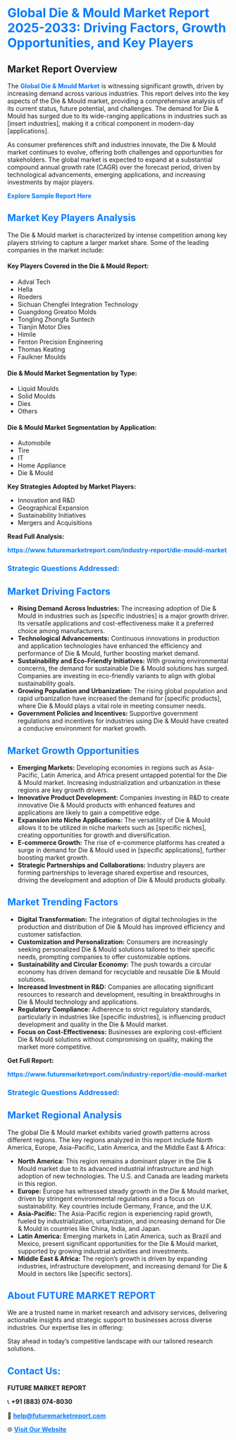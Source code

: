 <h1 style="color: #007BFF;">Global Die & Mould Market Report 2025-2033: Driving Factors, Growth Opportunities, and Key Players</h1>

<section id="overview">
<h2>Market Report Overview</h2>
<p>The <a href="https://www.futuremarketreport.com/industry-report/die-mould-market" style="color: #007BFF; text-decoration: none;"><strong>Global Die & Mould Market</strong></a> is witnessing significant growth, driven by increasing demand across various industries. This report delves into the key aspects of the Die & Mould market, providing a comprehensive analysis of its current status, future potential, and challenges. The demand for Die & Mould has surged due to its wide-ranging applications in industries such as [insert industries], making it a critical component in modern-day [applications].</p>
<p>As consumer preferences shift and industries innovate, the Die & Mould market continues to evolve, offering both challenges and opportunities for stakeholders. The global market is expected to expand at a substantial compound annual growth rate (CAGR) over the forecast period, driven by technological advancements, emerging applications, and increasing investments by major players.</p>
</section>

<section id="overview">
<p><a href="https://www.futuremarketreport.com/request-sample/reportId=111438" style="color: #007BFF; text-decoration: none;"><strong>Explore Sample Report Here</strong></a></p>
</section>

<section id="key-players">
<h2 style="color: #007BFF;">Market Key Players Analysis</h2>
<p>The Die & Mould market is characterized by intense competition among key players striving to capture a larger market share. Some of the leading companies in the market include:</p>
<h4>Key Players Covered in the Die & Mould Report:</h4>
<ul><li>Adval Tech</li><li>Hella</li><li>Roeders</li><li>Sichuan Chengfei Integration Technology</li><li>Guangdong Greatoo Molds</li><li>Tongling Zhongfa Suntech</li><li>Tianjin Motor Dies</li><li>Himile</li><li>Fenton Precision Engineering</li><li>Thomas Keating</li><li>Faulkner Moulds</li></ul>
<h4>Die & Mould Market Segmentation by Type:</h4>
<ul><li>Liquid Moulds</li><li>Solid Moulds</li><li>Dies</li><li>Others</li></ul>

<h4>Die & Mould Market Segmentation by Application:</h4>
<ul><li>Automobile</li><li>Tire</li><li>IT</li><li>Home Appliance</li><li>Die &amp; Mould</li></ul>
<p><strong>Key Strategies Adopted by Market Players:</strong></p>
<ul>
<li>Innovation and R&D</li>
<li>Geographical Expansion</li>
<li>Sustainability Initiatives</li>
<li>Mergers and Acquisitions</li>
</ul>
</section>

<section>
<p><strong>Read Full Analysis: </strong></p><a href="https://www.futuremarketreport.com/industry-report/die-mould-market" style="color: #007BFF; text-decoration: none;"><strong>https://www.futuremarketreport.com/industry-report/die-mould-market</strong></a>
<h3 style="color: #007BFF;">Strategic Questions Addressed:</h3>
</section>

<section id="driving-factors">
<h2 style="color: #007BFF;">Market Driving Factors</h2>
<ul>
<li><strong>Rising Demand Across Industries:</strong> The increasing adoption of Die & Mould in industries such as [specific industries] is a major growth driver. Its versatile applications and cost-effectiveness make it a preferred choice among manufacturers.</li>
<li><strong>Technological Advancements:</strong> Continuous innovations in production and application technologies have enhanced the efficiency and performance of Die & Mould, further boosting market demand.</li>
<li><strong>Sustainability and Eco-Friendly Initiatives:</strong> With growing environmental concerns, the demand for sustainable Die & Mould solutions has surged. Companies are investing in eco-friendly variants to align with global sustainability goals.</li>
<li><strong>Growing Population and Urbanization:</strong> The rising global population and rapid urbanization have increased the demand for [specific products], where Die & Mould plays a vital role in meeting consumer needs.</li>
<li><strong>Government Policies and Incentives:</strong> Supportive government regulations and incentives for industries using Die & Mould have created a conducive environment for market growth.</li>
</ul>
</section>

<section id="growth-opportunities">
<h2 style="color: #007BFF;">Market Growth Opportunities</h2>
<ul>
<li><strong>Emerging Markets:</strong> Developing economies in regions such as Asia-Pacific, Latin America, and Africa present untapped potential for the Die & Mould market. Increasing industrialization and urbanization in these regions are key growth drivers.</li>
<li><strong>Innovative Product Development:</strong> Companies investing in R&D to create innovative Die & Mould products with enhanced features and applications are likely to gain a competitive edge.</li>
<li><strong>Expansion into Niche Applications:</strong> The versatility of Die & Mould allows it to be utilized in niche markets such as [specific niches], creating opportunities for growth and diversification.</li>
<li><strong>E-commerce Growth:</strong> The rise of e-commerce platforms has created a surge in demand for Die & Mould used in [specific applications], further boosting market growth.</li>
<li><strong>Strategic Partnerships and Collaborations:</strong> Industry players are forming partnerships to leverage shared expertise and resources, driving the development and adoption of Die & Mould products globally.</li>
</ul>
</section>

<section id="trending-factors">
<h2 style="color: #007BFF;">Market Trending Factors</h2>
<ul>
<li><strong>Digital Transformation:</strong> The integration of digital technologies in the production and distribution of Die & Mould has improved efficiency and customer satisfaction.</li>
<li><strong>Customization and Personalization:</strong> Consumers are increasingly seeking personalized Die & Mould solutions tailored to their specific needs, prompting companies to offer customizable options.</li>
<li><strong>Sustainability and Circular Economy:</strong> The push towards a circular economy has driven demand for recyclable and reusable Die & Mould solutions.</li>
<li><strong>Increased Investment in R&D:</strong> Companies are allocating significant resources to research and development, resulting in breakthroughs in Die & Mould technology and applications.</li>
<li><strong>Regulatory Compliance:</strong> Adherence to strict regulatory standards, particularly in industries like [specific industries], is influencing product development and quality in the Die & Mould market.</li>
<li><strong>Focus on Cost-Effectiveness:</strong> Businesses are exploring cost-efficient Die & Mould solutions without compromising on quality, making the market more competitive.</li>
</ul>
</section>

<section>
<p><strong>Get Full Report: </strong></p><a href="https://www.futuremarketreport.com/industry-report/die-mould-market" style="color: #007BFF; text-decoration: none;"><strong>https://www.futuremarketreport.com/industry-report/die-mould-market</strong></a>
<h3 style="color: #007BFF;">Strategic Questions Addressed:</h3>
</section>


<section id="regional-analysis">
<h2 style="color: #007BFF;">Market Regional Analysis</h2>
<p>The global Die & Mould market exhibits varied growth patterns across different regions. The key regions analyzed in this report include North America, Europe, Asia-Pacific, Latin America, and the Middle East & Africa:</p>
<ul>
<li><strong>North America:</strong> This region remains a dominant player in the Die & Mould market due to its advanced industrial infrastructure and high adoption of new technologies. The U.S. and Canada are leading markets in this region.</li>
<li><strong>Europe:</strong> Europe has witnessed steady growth in the Die & Mould market, driven by stringent environmental regulations and a focus on sustainability. Key countries include Germany, France, and the U.K.</li>
<li><strong>Asia-Pacific:</strong> The Asia-Pacific region is experiencing rapid growth, fueled by industrialization, urbanization, and increasing demand for Die & Mould in countries like China, India, and Japan.</li>
<li><strong>Latin America:</strong> Emerging markets in Latin America, such as Brazil and Mexico, present significant opportunities for the Die & Mould market, supported by growing industrial activities and investments.</li>
<li><strong>Middle East & Africa:</strong> The region’s growth is driven by expanding industries, infrastructure development, and increasing demand for Die & Mould in sectors like [specific sectors].</li>
</ul>
</section>

<footer>
<h2 style="color: #007BFF;">About FUTURE MARKET REPORT</h2>
<p>We are a trusted name in market research and advisory services, delivering actionable insights and strategic support to businesses across diverse industries. Our expertise lies in offering:</p>

<p>Stay ahead in today’s competitive landscape with our tailored research solutions.</p>

<h2 style="color: #007BFF;">Contact Us:</h2>
<p><strong>FUTURE MARKET REPORT</strong></p>
<p>📞 <strong>+91 (883) 074-8030</strong></p>
<p>📧 <strong><a href="mailto:help@futuremarketreport.com" style="color: #007BFF;">help@futuremarketreport.com</a></strong></p>
<p>🌐 <strong><a href="https://www.futuremarketreport.com/" style="color: #007BFF;">Visit Our Website</a></strong></p>
</footer>